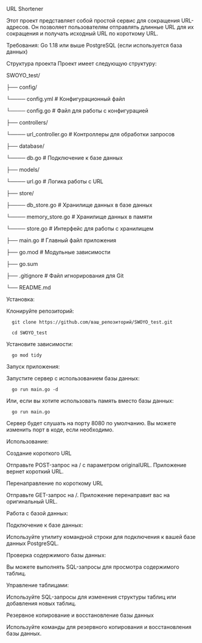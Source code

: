 URL Shortener 

Этот проект представляет собой простой сервис для сокращения URL-адресов. Он позволяет пользователям отправлять длинные URL для их сокращения и получать исходный URL по короткому URL.

Требования:
Go 1.18 или выше
PostgreSQL (если используется база данных)


Структура проекта
Проект имеет следующую структуру:

SWOYO_test/

├── config/

   └──── config.yml                 # Конфигурационный файл

   └──── config.go                  # Файл для работы с конфигурацией

├── controllers/

   └──── url_controller.go # Контроллеры для обработки запросов

├── database/

   └──── db.go            # Подключение к базе данных

├── models/

   └──── url.go           # Логика работы с URL

├── store/

   ├──── db_store.go      # Хранилище данных в базе данных

   └──── memory_store.go  # Хранилище данных в памяти

   └──── store.go         # Интерфейс для работы с хранилищем

├── main.go              # Главный файл приложения

├── go.mod               # Модульные зависимости

├── go.sum  

├── .gitignore           # Файл игнорирования для Git

└── README.md            


Установка:

Клонируйте репозиторий:

      git clone https://github.com/ваш_репозиторий/SWOYO_test.git

      cd SWOYO_test

Установите зависимости:

      go mod tidy


Запуск приложения:

Запустите сервер с использованием базы данных:

      go run main.go -d

Или, если вы хотите использовать память вместо базы данных:

      go run main.go

Сервер будет слушать на порту 8080 по умолчанию. Вы можете изменить порт в коде, если необходимо.


Использование:

Создание короткого URL

Отправьте POST-запрос на / с параметром originalURL. Приложение вернет короткий URL.

Перенаправление по короткому URL

Отправьте GET-запрос на /<shortURL>. Приложение перенаправит вас на оригинальный URL.


Работа с базой данных:

Подключение к базе данных:


Используйте утилиту командной строки для подключения к вашей базе данных PostgreSQL.

Проверка содержимого базы данных:


Вы можете выполнять SQL-запросы для просмотра содержимого таблиц.

Управление таблицами:


Используйте SQL-запросы для изменения структуры таблиц или добавления новых таблиц.

Резервное копирование и восстановление базы данных

Используйте команды для резервного копирования и восстановления базы данных.

